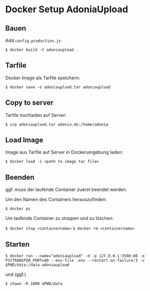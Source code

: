 # Docker Setup AdoniaUpload

## Bauen

Add `config.production.js`

`$ docker build -t adoniaupload .`

## Tarfile

Docker Image als Tarfile speichern:

`$ docker save -o adoniaupload.tar adoniaupload`

## Copy to server

Tarfile hochladen auf Server:

`$ scp adoniaupload.tar adonia.de:/home/adonia`

## Load Image

Image aus Tarfile auf Server in Dockerumgebung laden:

`$ docker load -i <path to image tar file>`

## Beenden

ggf. muss der laufende Container zuerst beendet werden.

Um den Namen des Containers herauszufinden:

`$ docker ps`

Um laufende Container zu stoppen und zu löschen:

`$ docker stop <containername>`
`$ docker rm <containername>`

## Starten

`$ docker run --name="adoniaupload" -d -p 127.0.0.1:3500:80 -e PSITRANSFER_PORT=80 --env-file .env --restart on-failure:5 -v $PWD/data:/data adoniaupload`

und (ggf.)

`$ chown -R 1000 $PWD/data`
